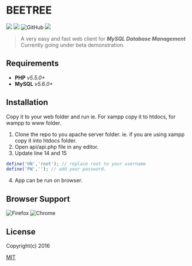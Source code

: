 # BEETREE
![](https://img.shields.io/github/repo-size/pranay-k/beetree?color=blue&logo=angular&style=flat-square) ![](https://img.shields.io/github/issues/pranay-k/beetree?style=flat-square) ![GitHub](https://img.shields.io/github/license/pranay-k/beetree?color=violet&style=flat-square) ![](https://img.shields.io/github/v/tag/pranay-k/beetree?color=orange&style=flat-square)


> A very easy and fast web client for ***MySQL Database Management***
Currently going under beta demonstration.


## Requirements

* **PHP** *v5.5.0+*
* **MySQL** *v5.6.0+*

## Installation
Copy it to your web folder and run ie. For xampp copy it to htdocs, for wampp to www folder.
1. Clone the repo to you apache server folder. ie. if you are using xampp copy it into htdocs folder.
2. Open api/api.php file in any editor.
3. Update line 14 and 15
```php
define('UN','root'); // replace root to your username
define('PW',''); // add your password.
```
4. App can be run on browser.

## Browser Support
![Firefox](https://cdn3.iconfinder.com/data/icons/browsers-1/512/Browser_B-64.png)
![Chrome](https://cdn3.iconfinder.com/data/icons/browsers-1/512/Browser_A-64.png)

## License

Copyright(c) 2016

[MIT](https://raw.githubusercontent.com/Pranay-K/beetree-beta/master/LICENSE)

